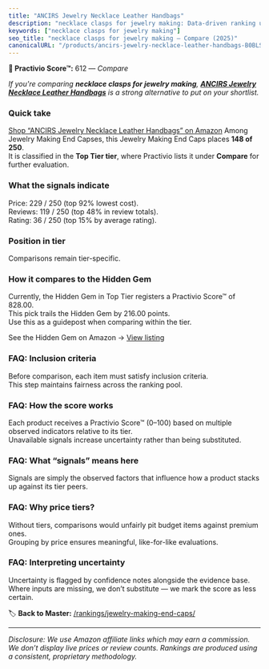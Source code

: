 ```yaml
---
title: "ANCIRS Jewelry Necklace Leather Handbags"
description: "necklace clasps for jewelry making: Data-driven ranking using the Practivio Score™. Positioned by quality, value, demand, findability, momentum."
keywords: ["necklace clasps for jewelry making"]
seo_title: "necklace clasps for jewelry making — Compare (2025)"
canonicalURL: "/products/ancirs-jewelry-necklace-leather-handbags-B0BLS9BSVP/"
---
```


**🛒 Practivio Score™:** 612 — _Compare_


*If you're comparing **necklace clasps for jewelry making**, **[ANCIRS Jewelry Necklace Leather Handbags](https://www.amazon.com/dp/B0BLS9BSVP?tag=practivio-20)** is a strong alternative to put on your shortlist.*
### Quick take
[Shop “ANCIRS Jewelry Necklace Leather Handbags” on Amazon](https://www.amazon.com/dp/B0BLS9BSVP?tag=practivio-20)
Among Jewelry Making End Capses, this Jewelry Making End Caps places **148 of 250**.  
It is classified in the **Top Tier tier**, where Practivio lists it under **Compare** for further evaluation.

### What the signals indicate
Price: 229 / 250 (top 92% lowest cost).  
Reviews: 119 / 250 (top 48% in review totals).  
Rating: 36 / 250 (top 15% by average rating).  

### Position in tier
Comparisons remain tier-specific.

### How it compares to the Hidden Gem
Currently, the Hidden Gem in Top Tier registers a Practivio Score™ of 828.00.  
This pick trails the Hidden Gem by 216.00 points.  
Use this as a guidepost when comparing within the tier.  

See the Hidden Gem on Amazon → [View listing](https://www.amazon.com/dp/B07WZYSFVP?tag=practivio-20)

### FAQ: Inclusion criteria
Before comparison, each item must satisfy inclusion criteria.  
This step maintains fairness across the ranking pool.

### FAQ: How the score works
Each product receives a Practivio Score™ (0–100) based on multiple observed indicators relative to its tier.  
Unavailable signals increase uncertainty rather than being substituted.

### FAQ: What “signals” means here
Signals are simply the observed factors that influence how a product stacks up against its tier peers.

### FAQ: Why price tiers?
Without tiers, comparisons would unfairly pit budget items against premium ones.  
Grouping by price ensures meaningful, like-for-like evaluations.

### FAQ: Interpreting uncertainty
Uncertainty is flagged by confidence notes alongside the evidence base.  
Where inputs are missing, we don’t substitute — we mark the score as less certain.

<!-- Missing template for Compare/CompareWithinPriceClass -->


🏷️ **Back to Master:** [/rankings/jewelry-making-end-caps/](/rankings/jewelry-making-end-caps/)

---
_Disclosure: We use Amazon affiliate links which may earn a commission. We don’t display live prices or review counts. Rankings are produced using a consistent, proprietary methodology._
